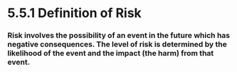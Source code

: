 # 5.5.1 Definition of Risk

### Risk involves the possibility of an event in the future which has negative consequences. The level of risk is determined by the likelihood of the event and the impact \(the harm\) from that event.



